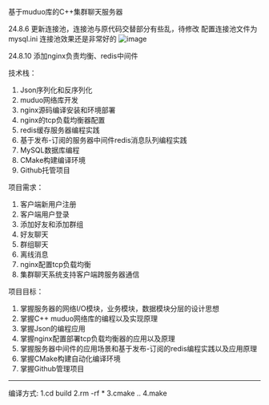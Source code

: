 
基于muduo库的C++集群聊天服务器

24.8.6
更新连接池，连接池与原代码交替部分有些乱，待修改
配置连接池文件为mysql.ini
连接池效果还是非常好的
![image](https://github.com/user-attachments/assets/62fdcaed-d272-40f0-9386-f77a11e5cc0f)


24.8.10
添加nginx负责均衡、redis中间件

技术栈：
  1. Json序列化和反序列化
  2. muduo网络库开发
  3. nginx源码编译安装和环境部署
  4. nginx的tcp负载均衡器配置
  5. redis缓存服务器编程实践
  6. 基于发布-订阅的服务器中间件redis消息队列编程实践
  7. MySQL数据库编程
  8. CMake构建编译环境
  9. Github托管项目
     
项目需求：
  1. 客户端新用户注册
  2. 客户端用户登录
  3. 添加好友和添加群组
  4. 好友聊天
  5. 群组聊天
  6. 离线消息
  7. nginx配置tcp负载均衡
  8. 集群聊天系统支持客户端跨服务器通信

项目目标：
  1. 掌握服务器的网络I/O模块，业务模块，数据模块分层的设计思想
  2. 掌握C++ muduo网络库的编程以及实现原理
  3. 掌握Json的编程应用
  4. 掌握nginx配置部署tcp负载均衡器的应用以及原理
  5. 掌握服务器中间件的应用场景和基于发布-订阅的redis编程实践以及应用原理
  6. 掌握CMake构建自动化编译环境
  7. 掌握Github管理项目
____________________________

编译方式:
  1.cd build
  2.rm -rf *
  3.cmake ..
  4.make

